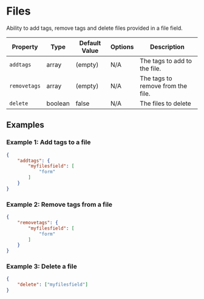# Files

Ability to add tags, remove tags and delete files provided in a file field.

| Property                 | Type    | Default Value  | Options        | Description                                                                 |
|--------------------------|---------|----------------|----------------|-----------------------------------------------------------------------------|
| `addtags`                  | array  | (empty)        | N/A            | The tags to add to the file.                           |
| `removetags`                  | array  | (empty)        | N/A            | The tags to remove from the file.                           |
| `delete`                  | boolean  | false        | N/A            | The files to delete |

## Examples

### Example 1: Add tags to a file

```json
{
    "addtags": {
        "myfilesfield": [
            "form"
        ]
    }
}
```

### Example 2: Remove tags from a file

```json
{
    "removetags": {
        "myfilesfield": [
            "form"
        ]
    }
}
```

### Example 3: Delete a file

```json
{
    "delete": ["myfilesfield"]
}
```
